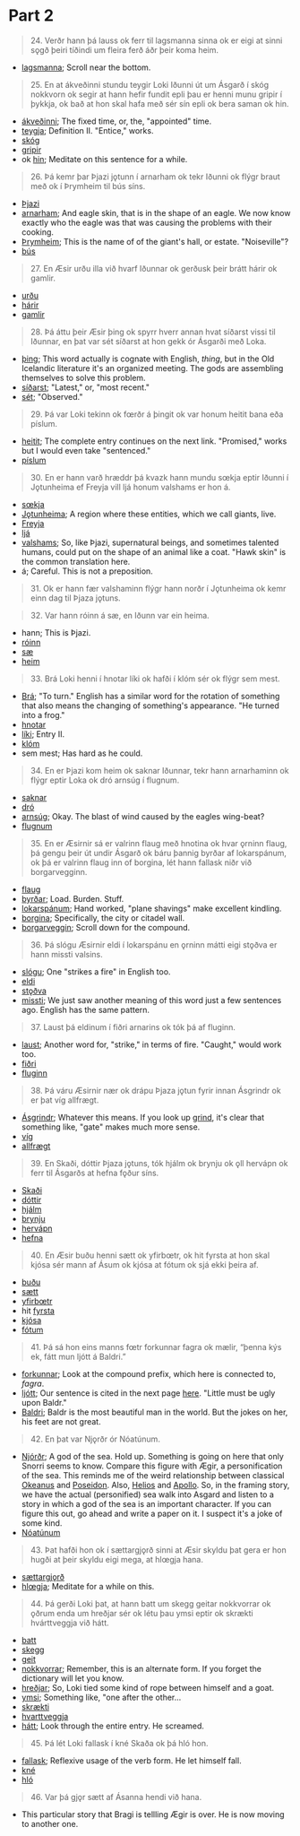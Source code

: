 # Part 2 

>24\. Verðr hann þá lauss ok ferr til lagsmanna sinna ok er eigi at sinni sǫgð þeiri tíðindi um fleira ferð áðr þeir koma heim.

* [lagsmanna](http://www.germanic-lexicon-project.org/cgi-bin/gmc_search_v3?cmd=viewthis&id=cv:b0369:19); Scroll near the bottom.

>25\. En at ákveðinni stundu teygir Loki Iðunni út um Ásgarð í skóg nokkvorn ok segir at hann hefir fundit epli þau er henni munu gripir í þykkja, ok bað at hon skal hafa með sér sín epli ok bera saman ok hin. 

* [ákveðinni](http://www.germanic-lexicon-project.org/cgi-bin/gmc_search_v3?cmd=viewthis&id=cv:b0041:46); The fixed time, or, the, "appointed" time.
* [teygja](http://www.germanic-lexicon-project.org/cgi-bin/gmc_search_v3?cmd=viewthis&id=cv:b0629:15); Definition II. "Entice," works.
* [skóg](http://www.germanic-lexicon-project.org/cgi-bin/gmc_search_v3?cmd=viewthis&id=cv:b0555:37)
* [gripir](http://www.germanic-lexicon-project.org/cgi-bin/gmc_search_v3?cmd=viewthis&id=cv:b0215:25)
* ok [hin](https://en.wiktionary.org/wiki/hinn#Old_Norse); Meditate on this sentence for a while.

>26\. Þá kemr þar Þjazi jǫtunn í arnarham ok tekr Iðunni ok flýgr braut með ok í Þrymheim til bús síns.

* [Þjazi](http://www.germanic-lexicon-project.org/cgi-bin/gmc_search_v3?cmd=viewthis&id=cv:b0739:7)
* [arnar](http://www.germanic-lexicon-project.org/cgi-bin/gmc_search_v3?cmd=viewthis&id=cv:b0767:33)[ham](http://www.germanic-lexicon-project.org/cgi-bin/gmc_search_v3?cmd=viewthis&id=cv:b0236:14); And eagle skin, that is in the shape of an eagle. We now know exactly who the eagle was that was causing the problems with their cooking.
* [Þrymheim](http://www.germanic-lexicon-project.org/cgi-bin/gmc_search_v3?cmd=viewthis&id=cv:b0747:41); This is the name of of the giant's hall, or estate. "Noiseville"?
* [bús](https://old-norse.net/html/b.php#b%C3%BA)

>27\. En Æsir urðu illa við hvarf Iðunnar ok gerðusk þeir brátt hárir ok gamlir.

* [urðu](https://en.wiktionary.org/wiki/ver%C3%B0a#Old_Norse)
* [hárir](http://www.germanic-lexicon-project.org/cgi-bin/gmc_search_v3?cmd=viewthis&id=bt:b0510:17)
* [gamlir](http://www.germanic-lexicon-project.org/cgi-bin/gmc_search_v3?cmd=viewthis&id=cv:b0188:13)

>28\. Þá áttu þeir Æsir þing ok spyrr hverr annan hvat síðarst vissi til Iðunnar, en þat var sét síðarst at hon gekk ór Ásgarði með Loka.

* [þing](http://www.germanic-lexicon-project.org/cgi-bin/gmc_search_v3?cmd=viewthis&id=cv:b0736:4); This word actually is cognate with English, _thing_, but in the Old Icelandic literature it's an organized meeting. The gods are assembling themselves to solve this problem.
* [síðarst](https://en.wiktionary.org/wiki/s%C3%AD%C3%B0an#Old_Norse); "Latest," or, "most recent."
* [sét](https://en.wiktionary.org/wiki/sj%C3%A1#Etymology_2); "Observed."

>29\. Þá var Loki tekinn ok fœrðr á þingit ok var honum heitit bana eða píslum.

* [heitit](http://www.germanic-lexicon-project.org/cgi-bin/gmc_search_v3?cmd=viewthis&id=cv:b0252:25); The complete entry continues on the next link. "Promised," works but I would even take "sentenced."
* [píslum](http://www.germanic-lexicon-project.org/cgi-bin/gmc_search_v3?cmd=viewthis&id=cv:b0477:21)

>30\. En er hann varð hræddr þá kvazk hann mundu sœkja eptir Iðunni í Jǫtunheima ef Freyja vill ljá honum valshams er hon á. 

* [sœkja](http://www.germanic-lexicon-project.org/cgi-bin/gmc_search_v3?cmd=viewthis&id=cv:b0617:4)
* [Jǫtunheima](http://www.germanic-lexicon-project.org/cgi-bin/gmc_search_v3?cmd=viewthis&id=cv:b0328:8); A region where these entities, which we call giants, live.
* [Freyja](https://en.wikipedia.org/wiki/Freyja)
* [ljá](http://www.germanic-lexicon-project.org/cgi-bin/gmc_search_v3?cmd=viewthis&id=cv:b0394:4)
* [valshams](http://www.germanic-lexicon-project.org/cgi-bin/gmc_search_v3?cmd=viewthis&id=cv:b0676:2); So, like Þjazi, supernatural beings, and sometimes talented humans, could put on the shape of an animal like a coat. "Hawk skin" is the common translation here.
* á; Careful. This is not a preposition.

>31\. Ok er hann fær valshaminn flýgr hann norðr í Jǫtunheima ok kemr einn dag til Þjaza jǫtuns.

>32\. Var hann róinn á sæ, en Iðunn var ein heima.

* hann; This is Þjazi.
* [róinn](http://www.germanic-lexicon-project.org/cgi-bin/gmc_search_v3?cmd=viewthis&id=cv:b0502:11)
* [sæ](http://www.germanic-lexicon-project.org/cgi-bin/gmc_search_v3?cmd=viewthis&id=cv:b0618:17)
* [heim](http://www.germanic-lexicon-project.org/cgi-bin/gmc_search_v3?cmd=viewthis&id=cv:b0251:5)

>33\. Brá Loki henni í hnotar líki ok hafði í klóm sér ok flýgr sem mest.

* [Brá](https://en.wiktionary.org/wiki/breg%C3%B0a#Old_Norse); "To turn." English has a similar word for the rotation of something that also means the changing of something's appearance. "He turned into a frog."
* [hnotar](http://www.germanic-lexicon-project.org/cgi-bin/gmc_search_v3?cmd=viewthis&id=cv:b0277:14)
* [líki](http://www.germanic-lexicon-project.org/cgi-bin/gmc_search_v3?cmd=viewthis&id=cv:b0392:21); Entry II.
* [klóm](http://www.germanic-lexicon-project.org/cgi-bin/gmc_search_v3?cmd=viewthis&id=cv:b0343:31)
* sem mest; Has hard as he could.

>34\. En er Þjazi kom heim ok saknar Iðunnar, tekr hann arnarhaminn ok flýgr eptir Loka ok dró arnsúg í flugnum.

* [saknar](http://www.germanic-lexicon-project.org/cgi-bin/gmc_search_v3?cmd=viewthis&id=cv:b0509:26)
* [dró](https://en.wiktionary.org/wiki/draga#Old_Norse)
* [arnsúg](http://www.germanic-lexicon-project.org/cgi-bin/gmc_search_v3?cmd=viewthis&id=cv:b0605:44); Okay. The blast of wind caused by the eagles wing-beat?
* [flugnum](http://www.germanic-lexicon-project.org/cgi-bin/gmc_search_v3?cmd=viewthis&id=cv:b0162:10)

>35\. En er Æsirnir sá er valrinn flaug með hnotina ok hvar ǫrninn flaug, þá gengu þeir út undir Ásgarð ok báru þannig byrðar af lokarspánum, ok þá er valrinn flaug inn of borgina, lét hann fallask niðr við borgarvegginn.

* [flaug](https://en.wiktionary.org/wiki/flj%C3%BAga#Old_Norse)
* [byrðar](http://www.germanic-lexicon-project.org/cgi-bin/gmc_search_v3?cmd=viewthis&id=cv:b0090:26); Load. Burden. Stuff.
* [lokarspánum](http://www.germanic-lexicon-project.org/cgi-bin/gmc_search_v3?cmd=viewthis&id=cv:b0397:39); Hand worked, "plane shavings" make excellent kindling.
* [borgina](http://www.germanic-lexicon-project.org/cgi-bin/gmc_search_v3?cmd=viewthis&id=cv:b0073:14); Specifically, the city or citadel wall.
* [borgarveggin](http://www.germanic-lexicon-project.org/cgi-bin/gmc_search_v3?cmd=viewthis&id=cv:b0073:14); Scroll down for the compound.

>36\. Þá slógu Æsirnir eldi í lokarspánu en ǫrninn mátti eigi stǫðva er hann missti valsins.

* [slógu](https://en.wiktionary.org/wiki/sl%C3%A1#Old_Norse); One "strikes a fire" in English too.
* [eldi](http://www.germanic-lexicon-project.org/cgi-bin/gmc_search_v3?cmd=viewthis&id=cv:b0125:42)
* [stǫðva](https://en.wiktionary.org/wiki/st%C7%AB%C3%B0va)
* [missti](http://www.germanic-lexicon-project.org/cgi-bin/gmc_search_v3?cmd=viewthis&id=cv:b0431:39); We just saw another meaning of this word just a few sentences ago. English has the same pattern.

>37\. Laust þá eldinum í fiðri arnarins ok tók þá af fluginn.

* [laust](http://www.germanic-lexicon-project.org/cgi-bin/gmc_search_v3?cmd=viewthis&id=cv:b0395:25); Another word for, "strike," in terms of fire. "Caught," would work too.
* [fiðri](http://www.germanic-lexicon-project.org/cgi-bin/gmc_search_v3?cmd=viewthis&id=cv:b0152:38)
* [fluginn](http://www.germanic-lexicon-project.org/cgi-bin/gmc_search_v3?cmd=viewthis&id=cv:b0162:10)

>38\. Þá váru Æsirnir nær ok drápu Þjaza jǫtun fyrir innan Ásgrindr ok er þat víg allfrægt.

* [Ásgrindr](http://www.germanic-lexicon-project.org/cgi-bin/gmc_search_v3?cmd=viewthis&id=cv:b0045:43); Whatever this means. If you look up [grind](http://www.germanic-lexicon-project.org/cgi-bin/gmc_search_v3?cmd=viewthis&id=cv:b0215:20), it's clear that something like, "gate" makes much more sense.
* [víg](http://www.germanic-lexicon-project.org/cgi-bin/gmc_search_v3?cmd=viewthis&id=cv:b0715:2)
* [allfrægt](http://lexicon.ff.cuni.cz/html/oi_cleasbyvigfusson/b0014.html)

>39\. En Skaði, dóttir Þjaza jǫtuns, tók hjálm ok brynju ok ǫll hervápn ok ferr til Ásgarðs at hefna fǫður síns.

* [Skaði](https://en.wikipedia.org/wiki/Ska%C3%B0i)
* [dóttir](http://www.germanic-lexicon-project.org/cgi-bin/gmc_search_v3?cmd=viewthis&id=cv:b0102:10)
* [hjálm](http://www.germanic-lexicon-project.org/cgi-bin/gmc_search_v3?cmd=viewthis&id=cv:b0266:48)
* [brynju](http://www.germanic-lexicon-project.org/cgi-bin/gmc_search_v3?cmd=viewthis&id=cv:b0084:32)
* [hervápn](http://www.germanic-lexicon-project.org/cgi-bin/gmc_search_v3?cmd=viewthis&id=cv:b0259:1)
* [hefna](http://www.germanic-lexicon-project.org/cgi-bin/gmc_search_v3?cmd=viewthis&id=cv:b0246:5)

>40\. En Æsir buðu henni sætt ok yfirbœtr, ok hit fyrsta at hon skal kjósa sér mann af Ásum ok kjósa at fótum ok sjá ekki þeira af.

* [buðu](https://en.wiktionary.org/wiki/bj%C3%B3%C3%B0a#Old_Norse)
* [sætt](http://www.germanic-lexicon-project.org/cgi-bin/gmc_search_v3?cmd=viewthis&id=cv:b0619:22)
* [yfirbœtr](http://www.germanic-lexicon-project.org/cgi-bin/gmc_search_v3?cmd=viewthis&id=cv:b0724:12)
* hit [fyrsta](http://www.germanic-lexicon-project.org/cgi-bin/gmc_search_v3?cmd=viewthis&id=cv:b0184:5)
* [kjósa](http://www.germanic-lexicon-project.org/cgi-bin/gmc_search_v3?cmd=viewthis&id=cv:b0340:53)
* [fótum](http://www.germanic-lexicon-project.org/cgi-bin/gmc_search_v3?cmd=viewthis&id=cv:b0168:51)

>41\. Þá sá hon eins manns fœtr forkunnar fagra ok mælir, “þenna kýs ek, fátt mun ljótt á Baldri.”

* [forkunnar](http://www.germanic-lexicon-project.org/cgi-bin/gmc_search_v3?cmd=viewthis&id=cv:b0164:53); Look at the compound prefix, which here is connected to, _fagra_.
* [ljótt](http://www.germanic-lexicon-project.org/cgi-bin/gmc_search_v3?cmd=viewthis&id=cv:b0395:32); Our sentence is cited in the next page [here](http://www.germanic-lexicon-project.org/cgi-bin/gmc_search_v3?cmd=viewthis&id=cv:b0396:1). "Little must be ugly upon Baldr."
* [Baldri](https://en.wikipedia.org/wiki/Baldr); Baldr is the most beautiful man in the world. But the jokes on her, his feet are not great.

>42\. En þat var Njǫrðr ór Nóatúnum.

* [Njórðr](https://en.wikipedia.org/wiki/Nj%C3%B6r%C3%B0r); A god of the sea. Hold up. Something is going on here that only Snorri seems to know. Compare this figure with Ægir, a personification of the sea. This reminds me of the weird relationship between classical [Okeanus](https://en.wikipedia.org/wiki/Oceanus) and [Poseidon](https://en.wikipedia.org/wiki/Poseidon). Also, [Helios](https://en.wikipedia.org/wiki/Helios) and [Apollo](https://en.wikipedia.org/wiki/Apollo). So, in the framing story, we have the actual (personified) sea walk into Asgard and listen to a story in which a god of the sea is an important character. If you can figure this out, go ahead and write a paper on it. I suspect it's a joke of some kind.
* [Nóatúnum](https://en.wikipedia.org/wiki/N%C3%B3at%C3%BAn_(mythology)) 

>43\. Þat hafði hon ok í sættargjǫrð sinni at Æsir skyldu þat gera er hon hugði at þeir skyldu eigi mega, at hlœgja hana.

* [sættargjǫrð](http://lexicon.ff.cuni.cz/html/oi_cleasbyvigfusson/b0518.html)
* [hlœgja](http://www.germanic-lexicon-project.org/cgi-bin/gmc_search_v3?cmd=viewthis&id=cv:b0274:47); Meditate for a while on this.

>44\. Þá gerði Loki þat, at hann batt um skegg geitar nokkvorrar ok ǫðrum enda um hreðjar sér ok létu þau ymsi eptir ok skrækti hvárttveggja við hátt.

* [batt](https://en.wiktionary.org/wiki/binda#Old_Norse)
* [skegg](http://www.germanic-lexicon-project.org/cgi-bin/gmc_search_v3?cmd=viewthis&id=cv:b0542:25)
* [geit](http://www.germanic-lexicon-project.org/cgi-bin/gmc_search_v3?cmd=viewthis&id=cv:b0196:26)
* [nokkvorrar](https://en.wiktionary.org/wiki/n%C7%ABkkurr#Old_Norse); Remember, this is an alternate form. If you forget the dictionary will let you know.
* [hreðjar](http://www.germanic-lexicon-project.org/cgi-bin/gmc_search_v3?cmd=viewthis&id=cv:b0283:2); So, Loki tied some kind of rope between himself and a goat.
* [ymsi](http://www.germanic-lexicon-project.org/cgi-bin/gmc_search_v3?cmd=viewthis&id=cv:b0727:45); Something like, "one after the other...
* [skrækti](http://www.germanic-lexicon-project.org/cgi-bin/gmc_search_v3?cmd=viewthis&id=cv:b0559:29)
* [hvarttveggja](https://en.wiktionary.org/wiki/hv%C3%A1rrtveggja)
* [hátt](http://www.germanic-lexicon-project.org/cgi-bin/gmc_search_v3?cmd=viewthis&id=cv:b0243:17); Look through the entire entry. He screamed.

>45\. Þá lét Loki fallask í kné Skaða ok þá hló hon. 

* [fallask](https://en.wiktionary.org/wiki/falla#Old_Norse); Reflexive usage of the verb form. He let himself fall.
* [kné](http://www.germanic-lexicon-project.org/cgi-bin/gmc_search_v3?cmd=viewthis&id=cv:b0346:4)
* [hló](https://en.wiktionary.org/wiki/hl%C3%A6ja#Old_Norse)

>46\. Var þá gjǫr sætt af Ásanna hendi við hana.

* This particular story that Bragi is tellling Ægir is over. He is now moving to another one.
